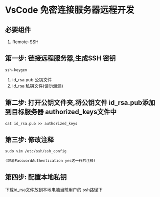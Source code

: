 # VsCode 免密连接服务器远程开发

## 必要组件
1. Remote-SSH


## 第一步: 链接远程服务器,生成SSH 密钥
```shell
ssh-keygen
```

1. id_rsa.pub   公钥文件
2. id_rsa   私钥文件(请勿泄漏)

## 第二步: 打开公钥文件夹,将公钥文件  id_rsa.pub添加到目标服务器 authorized_keys文件中
```shell
cat id_rsa.pub >> authorized_keys
```

## 第三步: 修改注释
```shell
sudo vim /etc/ssh/ssh_config

(取消PasswordAuthentication yes这一行的注释)
```

## 第四步: 配置本地私钥
下载id_rsa文件放到本地电脑当前用户的.ssh路径下